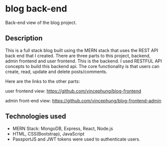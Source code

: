 # blog back-end
Back-end view of the blog project.

## Description
This is a full stack blog built using the MERN stack that uses the REST API back end that I created.
There are three parts to this project, backend, admin frontend and user frontend. This is the backend. 
I used RESTFUL API concepts to build this backend api.
The core functionality is that users can create, read, update and delete posts/comments.


Here are the links to the other parts:

user frontend view: https://github.com/vincephung/blog-frontend

admin front-end view: https://github.com/vincephung/blog-frontend-admin


## Technologies used
* MERN Stack: MongoDB, Express, React, Node.js
* HTML, CSS(Bootstrap), JavaScript
* PassportJS and JWT tokens were used to authenticate users.

